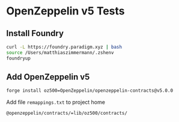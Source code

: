 # OpenZeppelin v5 Tests

## Install Foundry

```bash
curl -L https://foundry.paradigm.xyz | bash
source /Users/matthiaszimmermann/.zshenv
foundryup
```

## Add OpenZeppelin v5

```bash
forge install oz500=OpenZeppelin/openzeppelin-contracts@v5.0.0
```

Add file `remappings.txt` to project home 

```
@openzeppelin/contracts/=lib/oz500/contracts/
```

